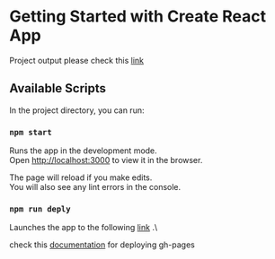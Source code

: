 # Getting Started with Create React App

Project output please check this [link](https://ikmofem7.github.io/shopping-cart)

## Available Scripts

In the project directory, you can run:

### `npm start`

Runs the app in the development mode.\
Open [http://localhost:3000](http://localhost:3000) to view it in the browser.

The page will reload if you make edits.\
You will also see any lint errors in the console.

### `npm run deply`

Launches the app to the following [link](https://ikmofem7.github.io/shopping-cart) .\

check this [documentation](https://dev.to/yuribenjamin/how-to-deploy-react-app-in-github-pages-2a1f) for deploying gh-pages 

